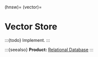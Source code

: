 (hnsw)=
(vector)=

# Vector Store

:::{todo} Implement.
:::


:::{seealso}
**Product:**
[Relational Database]
:::


[Relational Database]: https://cratedb.com/solutions/relational-database
